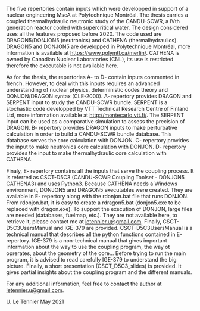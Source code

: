 The five repertories contain inputs which were developped in support of a nuclear engineering MscA
at Polytechnique Montréal. The thesis carries a coupled thermalhydraulic neutronic study of
the CANDU-SCWR, a IVth generation reactor cooled with supercritical water. The design considered
uses all the features proposed before 2020. The code used are DRAGON5/DONJON5 (neutronics) and 
CATHENA (thermalhydraulics). DRAGON5 and DONJON5 are developped in Polytechnique Montréal, more
information is available at https://www.polymtl.ca/merlin/. CATHENA is owned by Canadian Nuclear 
Laboratories (CNL), its use is restricted therefore the executable is not available here. 

As for the thesis, the repertories A- to D- contain inputs commented in french. However, to deal
with this inputs requires an advanced understanding of nuclear physics, deterministic codes theory 
and DONJON/DRAGON syntax (CLE-2000). A- repertory provides DRAGON and SERPENT input to study the 
CANDU-SCWR bundle. SERPENT is a stochastic code developped by VTT Technical Research Centre of 
Finland Ltd, more information available at http://montecarlo.vtt.fi/. The SERPENT input can be used as 
a comparative simulation to assess the precision of DRAGON. B- repertory provides DRAGON inputs 
to make perturbative calculation in order to build a CANDU-SCWR bundle database. This database 
serves the core calculation with DONJON. C- repertory provides the input to make neutronics core 
calculation with DONJON. D- repertory provides the input to make thermalhydraulic core calculation 
with CATHENA. 

Finaly, E- repertory contains all the inputs that serve the coupling process. It is referred as
CSCT-D5C3 (CANDU-SCWR Coupling Toolset - DONJON5 CATHENA3) and uses Python3. Because CATHENA 
needs a Windows environment, DONJON5 and DRAGON5 executables were created. They are available 
in E- repertory along with the rdonjon.bat file that runs DONJON. From rdonjon.bat, it is easy 
to create a rdragon5.bat (donjon5.exe to be replaced with dragon.exe). To support the execution 
of DONJON, large files are needed (databases, fuelmap, etc.). They are not available here, to 
retrieve it, please contact me at letennier.u@gmail.com. Finally, CSCT-D5C3UsersManual and 
IGE-379 are provided. CSCT-D5C3UsersManual is a technical manual that describes all the python 
functions contained in E- repertory. IGE-379 is a non-technical manual that gives important
information about the way to use the coupling program, the way ot oprerates, about the geometry 
of the core... Before trying to run the main program, it is advised to read carefully IGE-379 
to understand the big picture. Finally, a short presentation (CSCT_D5C3_slides) is provided. 
It gives partial insights about the coupling program and the different manuals. 

For any additional information, feel free to contact the author at letennier.u@gmail.com. 

U. Le Tennier
May 2021
